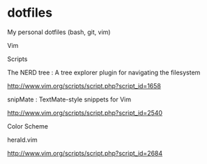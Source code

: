 dotfiles
========

My personal dotfiles (bash, git, vim)

Vim

Scripts

The NERD tree : A tree explorer plugin for navigating the filesystem

http://www.vim.org/scripts/script.php?script_id=1658

snipMate : TextMate-style snippets for Vim

http://www.vim.org/scripts/script.php?script_id=2540

Color Scheme

herald.vim

http://www.vim.org/scripts/script.php?script_id=2684
